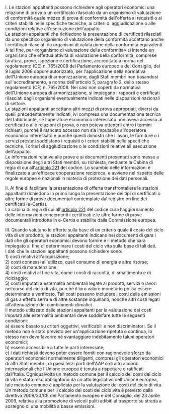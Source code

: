 I. Le stazioni appaltanti possono richiedere agli operatori economici una relazione di prova o un certificato rilasciato da un organismo di valutazione di conformità quale mezzo di prova di conformità dell'offerta ai requisiti o ai criteri stabiliti nelle specifiche tecniche, ai criteri di aggiudicazione o alle condizioni relative all'esecuzione dell'appalto.<br>Le stazioni appaltanti che richiedono la presentazione di certificati rilasciati da uno specifico organismo di valutazione della conformità accettano anche i certificati rilasciati da organismi di valutazione della conformità equivalenti. A tal fine, per «organismo di valutazione della conformità» si intende un organismo che effettua attività di valutazione della conformità, comprese taratura, prove, ispezione e certificazione, accreditato a norma del regolamento (CE) n. 765/2008 del Parlamento europeo e del Consiglio, del 9 luglio 2008 oppure autorizzato, per l'applicazione della normativa dell'Unione europea di armonizzazione, dagli Stati membri non basandosi sull'accreditamento, a norma dell'articolo 5, paragrafo 2, dello stesso regolamento (CE) n. 765/2008. Nei casi non coperti da normativa dell'Unione europea di armonizzazione, si impiegano i rapporti e certificati rilasciati dagli organismi eventualmente indicati nelle disposizioni nazionali di settore.<br>Le stazioni appaltanti accettano altri mezzi di prova appropriati, diversi da quelli precedentemente indicati, ivi compresa una documentazione tecnica del fabbricante, se l'operatore economico interessato non aveva accesso ai certificati o alle relazioni di prova, o non poteva ottenerli entro i termini richiesti, purché il mancato accesso non sia imputabile all'operatore economico interessato e purché questi dimostri che i lavori, le forniture o i servizi prestati soddisfano i requisiti o i criteri stabiliti nelle specifiche tecniche, i criteri di aggiudicazione o le condizioni relative all'esecuzione dell'appalto.<br>Le informazioni relative alle prove e ai documenti presentati sono messe a disposizione degli altri Stati membri, su richiesta, mediante la Cabina di regia di cui all'[articolo 221](/index.html?article=articolo-221&version=2) del codice. Lo scambio delle informazioni è finalizzato a un'efficace cooperazione reciproca, e avviene nel rispetto delle regole europee e nazionali in materia di protezione dei dati personali.

II. Al fine di facilitare la presentazione di offerte transfrontaliere le stazioni appaltanti richiedono in primo luogo la presentazione dei tipi di certificati o altre forme di prove documentali contemplate dal registro on line dei certificati (e-Certis).<br>La cabina di regia di cui all'[articolo 221](/index.html?article=articolo-221&version=2) del codice cura l'aggiornamento delle informazioni concernenti i certificati e le altre forme di prove documentali introdotte in e-Certis e stabilite dalla Commissione europea.

III. Quando valutano le offerte sulla base di un criterio quale il costo del ciclo vita di un prodotto, le stazioni appaltanti indicano nei documenti di gara i dati che gli operatori economici devono fornire e il metodo che sarà impiegato al fine di determinare i costi del ciclo vita sulla base di tali dati.<br>I dati che le stazioni appaltanti possono richiedere sono:<br>1) costi relativi all'acquisizione;<br>2) costi connessi all'utilizzo, quali consumo di energia e altre risorse;<br>3) costi di manutenzione;<br>4) costi relativi al fine vita, come i costi di raccolta, di smaltimento e di riciclaggio;<br>5) costi imputati a esternalità ambientali legate ai prodotti, servizi o lavori nel corso del ciclo di vita, purché il loro valore monetario possa essere determinato e verificato. Tali costi possono includere i costi delle emissioni di gas a effetto serra e di altre sostanze inquinanti, nonché altri costi legati all'attenuazione dei cambiamenti climatici.<br>Il metodo utilizzato dalle stazioni appaltanti per la valutazione dei costi imputati alle esternalità ambientali deve soddisfare tutte le seguenti condizioni:<br>a) essere basato su criteri oggettivi, verificabili e non discriminatori. Se il metodo non è stato previsto per un'applicazione ripetuta o continua, lo stesso non deve favorire né svantaggiare indebitamente taluni operatori economici;<br>b) essere accessibile a tutte le parti interessate;<br>c) i dati richiesti devono poter essere forniti con ragionevole sforzo da operatori economici normalmente diligenti, compresi gli operatori economici di altri Stati membri, di paesi terzi parti dell'AAP o di altri accordi internazionali che l'Unione europea è tenuta a rispettare o ratificati dall'Italia. Ogniqualvolta un metodo comune per il calcolo dei costi del ciclo di vita è stato reso obbligatorio da un atto legislativo dell'Unione europea, tale metodo comune è applicato per la valutazione dei costi del ciclo di vita. Un metodo comune per il calcolo dei costi del ciclo vita è previsto dalla direttiva 2009/33/CE del Parlamento europeo e del Consiglio, del 23 aprile 2009, relativa alla promozione di veicoli puliti adibiti al trasporto su strada a sostegno di una mobilità a basse emissioni.